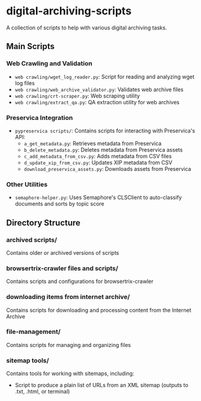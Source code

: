 # digital-archiving-scripts

A collection of scripts to help with various digital archiving tasks.

## Main Scripts

### Web Crawling and Validation
- `web crawling/wget_log_reader.py`: Script for reading and analyzing wget log files
- `web crawling/web_archive_validator.py`: Validates web archive files
- `web crawling/crt-scraper.py`: Web scraping utility
- `web crawling/extract_qa.py`: QA extraction utility for web archives

### Preservica Integration
- `pypreservica scripts/`: Contains scripts for interacting with Preservica's API:
  - `a_get_metadata.py`: Retrieves metadata from Preservica
  - `b_delete_metadata.py`: Deletes metadata from Preservica assets
  - `c_add_metadata_from_csv.py`: Adds metadata from CSV files
  - `d_update_xip_from_csv.py`: Updates XIP metadata from CSV
  - `download_preservica_assets.py`: Downloads assets from Preservica

### Other Utilities
- `semaphore-helper.py`: Uses Semaphore's CLSClient to auto-classify documents and sorts by topic score

## Directory Structure

### archived scripts/
Contains older or archived versions of scripts

### browsertrix-crawler files and scripts/
Contains scripts and configurations for browsertrix-crawler

### downloading items from internet archive/
Contains scripts for downloading and processing content from the Internet Archive

### file-management/
Contains scripts for managing and organizing files

### sitemap tools/
Contains tools for working with sitemaps, including:
- Script to produce a plain list of URLs from an XML sitemap (outputs to .txt, .html, or terminal)
